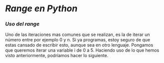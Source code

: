 # **_Range en Python_**

### **_Uso del range_**
Uno de las iteraciones mas comunes que se realizan, es la de iterar un número entre por ejemplo 0 y n. Si ya programas, estoy seguro de que estas cansado de escribir esto, aunque sea en otro lenguaje. Pongamos que queremos iterar una variable i de 0 a 5. Haciendo uso de lo que hemos visto anteriormente, podríamos hacer lo siguiente.
